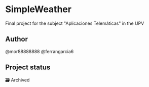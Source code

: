 # SimpleWeather
Final project for the subject "Aplicaciones Telemáticas" in the UPV

## Author
@mor88888888
@ferrangarcia6

## Project status
🗃 Archived
